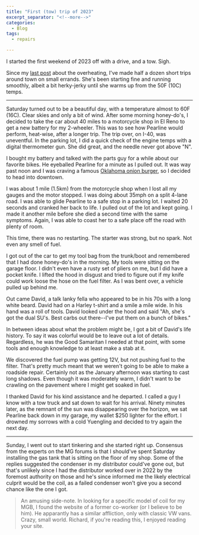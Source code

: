 ```yaml
---
title: "First (tow) trip of 2023"
excerpt_separator: "<!--more-->"
categories:
  - Blog
tags: 
  - repairs

---
```


I started the first weekend of 2023 off with a drive, and a tow. Sigh.

<!--more-->

Since my [last post](/blog/update-on-overheating-issues/) about the overheating, I've made half a dozen short trips around town on small errands. She's been starting fine and running smoothly, albeit a bit herky-jerky until she warms up from the 50F (10C) temps.

---

Saturday turned out to be a beautiful day, with a temperature almost to 60F (16C). Clear skies and only a bit of wind. After some morning honey-do's, I decided to take the car about 40 miles to a motorcycle shop in El Reno to get a new battery for my 2-wheeler. This was to see how Pearline would perform, heat-wise, after a longer trip. The trip over, on I-40, was uneventful. In the parking lot, I did a quick check of the engine temps with a digital thermometer gun. She did great, and the needle never got above "N".

I bought my battery and talked with the parts guy for a while about our favorite bikes. He eyeballed Pearline for a minute as I pulled out. It was way past noon and I was craving a famous [Oklahoma onion burger](https://sidsdinerok.com/), so I decided to head into downtown.

I was about 1 mile (1.5km) from the motorcycle shop when I lost all my gauges and the motor stopped. I was doing about 35mph on a split 4-lane road. I was able to glide Pearline to a safe stop in a parking lot. I waited 20 seconds and cranked her back to life. I pulled out of the lot and kept going. I made it another mile before she died a second time with the same symptoms. Again, I was able to coast her to a safe place off the road with plenty of room.

This time, there was no restarting. The starter was strong, but no spark. Not even any smell of fuel.

I got out of the car to get my tool bag from the trunk/boot and remembered that I had done honey-do's in the morning. My tools were sitting on the garage floor. I didn't even have a rusty set of pliers on me, but I did have a pocket knife. I lifted the hood in disgust and tried to figure out if my knife could work loose the hose on the fuel filter. As I was bent over, a vehicle pulled up behind me.

Out came David, a talk lanky fella who appeared to be in his 70s with a long white beard. David had on a Harley t-shirt and a smile a mile wide. In his hand was a roll of tools. David looked under the hood and said "Ah, she's got the dual SU's. Best carbs out there--I've put them on a bunch of bikes."

In between ideas about what the problem might be, I got a bit of David's life history. To say it was colorful would be to leave out a lot of details. Regardless, he was the Good Samaritan I needed at that point, with some tools and enough knowledge to at least make a stab at it. 

We discovered the fuel pump was getting 12V, but not pushing fuel to the filter. That's pretty much meant that we weren't going to be able to make a roadside repair. Certainly not as the January afternoon was starting to cast long shadows. Even though it was moderately warm, I didn't want to be crawling on the pavement where I might get soaked in fuel.

I thanked David for his kind assistance and he departed. I called a guy I know with a tow truck and sat down to wait for his arrival. Ninety minutes later, as the remnant of the sun was disappearing over the horizon, we sat Pearline back down in my garage, my wallet $250 lighter for the effort. I drowned my sorrows with a cold Yuengling and decided to try again the next day.

---

Sunday, I went out to start tinkering and she started right up. Consensus from the experts on the MG forums is that I should've spent Saturday installing the gas tank that is sitting on the floor of my shop. Some of the replies suggested the condenser in my distributor could've gone out, but that's unlikely since I had the distributor worked over in 2022 by the foremost authority on those and he's since informed me the likely electrical culprit would be the coil, as a failed condenser won't give you a second chance like the one I got.

> An amusing side-note. In looking for a specific model of coil for my MGB, I found the website of a former co-worker (or I believe to be him). He apparantly has a similar affliction, only with classic VW vans. Crazy, small world. Richard, if you're reading this, I enjoyed reading your site.